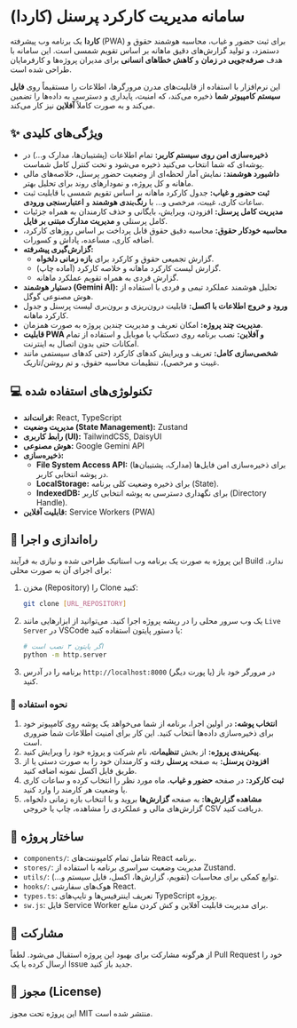 
# سامانه مدیریت کارکرد پرسنل (کاردا)

**کاردا** یک برنامه وب پیشرفته (PWA) برای ثبت حضور و غیاب، محاسبه هوشمند حقوق و دستمزد، و تولید گزارش‌های دقیق ماهانه بر اساس تقویم شمسی است. این سامانه با هدف **صرفه‌جویی در زمان** و **کاهش خطاهای انسانی** برای مدیران پروژه‌ها و کارفرمایان طراحی شده است.

این نرم‌افزار با استفاده از قابلیت‌های مدرن مرورگرها، اطلاعات را مستقیماً روی **فایل سیستم کامپیوتر شما** ذخیره می‌کند، که امنیت، پایداری و دسترسی به داده‌ها را تضمین می‌کند و به صورت کاملاً **آفلاین** نیز کار می‌کند.

## ✨ ویژگی‌های کلیدی

- **ذخیره‌سازی امن روی سیستم کاربر:** تمام اطلاعات (پشتیبان‌ها، مدارک و...) در پوشه‌ای که شما انتخاب می‌کنید ذخیره می‌شود و تحت کنترل کامل شماست.
- **داشبورد هوشمند:** نمایش آمار لحظه‌ای از وضعیت حضور پرسنل، خلاصه‌های مالی ماهانه و کل پروژه، و نمودارهای روند برای تحلیل بهتر.
- **ثبت حضور و غیاب:** جدول کارکرد ماهانه بر اساس تقویم شمسی با قابلیت ثبت ساعات کاری، غیبت، مرخصی و... با **رنگ‌بندی هوشمند** و **اعتبارسنجی ورودی**.
- **مدیریت کامل پرسنل:** افزودن، ویرایش، بایگانی و حذف کارمندان به همراه جزئیات کامل پرسنلی و **مدیریت مدارک مبتنی بر فایل**.
- **محاسبه خودکار حقوق:** محاسبه دقیق حقوق قابل پرداخت بر اساس روزهای کارکرد، اضافه کاری، مساعده، پاداش و کسورات.
- **گزارش‌گیری پیشرفته:**
    - گزارش تجمیعی حقوق و کارکرد برای **بازه زمانی دلخواه**.
    - گزارش لیست کارکرد ماهانه و خلاصه کارکرد (آماده چاپ).
    - گزارش فردی به همراه تقویم عملکرد ماهانه.
- **دستیار هوشمند (Gemini AI):** تحلیل هوشمند عملکرد تیمی و فردی با استفاده از هوش مصنوعی گوگل.
- **ورود و خروج اطلاعات با اکسل:** قابلیت درون‌ریزی و برون‌بری لیست پرسنل و جدول کارکرد ماهانه.
- **مدیریت چند پروژه:** امکان تعریف و مدیریت چندین پروژه به صورت همزمان.
- **قابلیت PWA و آفلاین:** نصب برنامه روی دسکتاپ یا موبایل و استفاده از تمام امکانات حتی بدون اتصال به اینترنت.
- **شخصی‌سازی کامل:** تعریف و ویرایش کدهای کارکرد (حتی کدهای سیستمی مانند غیبت و مرخصی)، تنظیمات محاسبه حقوق، و تم روشن/تاریک.

## 💻 تکنولوژی‌های استفاده شده

- **فرانت‌اند:** React, TypeScript
- **مدیریت وضعیت (State Management):** Zustand
- **رابط کاربری (UI):** TailwindCSS, DaisyUI
- **هوش مصنوعی:** Google Gemini API
- **ذخیره‌سازی:**
    - **File System Access API:** برای ذخیره‌سازی امن فایل‌ها (مدارک، پشتیبان‌ها) در پوشه انتخابی کاربر.
    - **LocalStorage:** برای ذخیره وضعیت کلی برنامه (State).
    - **IndexedDB:** برای نگهداری دسترسی به پوشه انتخابی کاربر (Directory Handle).
- **قابلیت آفلاین:** Service Workers (PWA)

## 🚀 راه‌اندازی و اجرا

این پروژه به صورت یک برنامه وب استاتیک طراحی شده و نیازی به فرآیند Build ندارد. برای اجرای آن به صورت محلی:

1.  مخزن (Repository) را Clone کنید:
    ```bash
    git clone [URL_REPOSITORY]
    ```
2.  یک وب سرور محلی را در ریشه پروژه اجرا کنید. می‌توانید از ابزارهایی مانند `Live Server` در VSCode یا دستور پایتون استفاده کنید:
    ```bash
    # اگر پایتون ۳ نصب است
    python -m http.server
    ```
3.  برنامه را در آدرس `http://localhost:8000` (یا پورت دیگر) در مرورگر خود باز کنید.

### 🔧 نحوه استفاده

1.  **انتخاب پوشه:** در اولین اجرا، برنامه از شما می‌خواهد یک پوشه روی کامپیوتر خود برای ذخیره‌سازی داده‌ها انتخاب کنید. این کار برای امنیت اطلاعات شما ضروری است.
2.  **پیکربندی پروژه:** از بخش **تنظیمات**، نام شرکت و پروژه خود را ویرایش کنید.
3.  **افزودن پرسنل:** به صفحه **پرسنل** رفته و کارمندان خود را به صورت دستی یا از طریق فایل اکسل نمونه اضافه کنید.
4.  **ثبت کارکرد:** در صفحه **حضور و غیاب**، ماه مورد نظر را انتخاب کرده و ساعات کاری یا وضعیت هر کارمند را وارد کنید.
5.  **مشاهده گزارش‌ها:** به صفحه **گزارش‌ها** بروید و با انتخاب بازه زمانی دلخواه، گزارش‌های مالی و عملکردی را مشاهده، چاپ یا خروجی CSV دریافت کنید.

## 📁 ساختار پروژه

- `components/`: شامل تمام کامپوننت‌های React برنامه.
- `stores/`: مدیریت وضعیت سراسری برنامه با استفاده از Zustand.
- `utils/`: توابع کمکی برای محاسبات (تقویم، گزارش‌ها، اکسل، فایل سیستم و...).
- `hooks/`: هوک‌های سفارشی React.
- `types.ts`: تعریف اینترفیس‌ها و تایپ‌های TypeScript پروژه.
- `sw.js`: فایل Service Worker برای مدیریت قابلیت آفلاین و کش کردن منابع.

## 🤝 مشارکت

از هرگونه مشارکت برای بهبود این پروژه استقبال می‌شود. لطفاً Pull Request خود را ارسال کرده یا یک Issue جدید باز کنید.

## 📄 مجوز (License)

این پروژه تحت مجوز MIT منتشر شده است.
